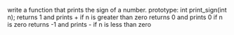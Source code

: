 write a function that prints the sign of a number. prototype: int print_sign(int n); returns 1 and prints + if n is greater than zero returns 0 and prints 0 if n is zero returns -1 and prints - if n is less than zero
